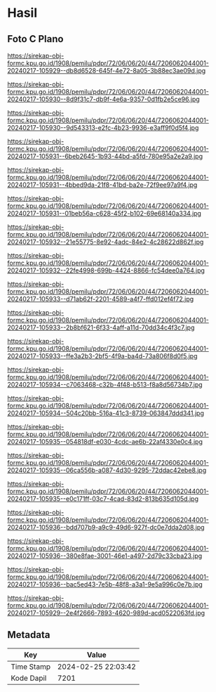 # Hasil

## Foto C Plano

https://sirekap-obj-formc.kpu.go.id/1908/pemilu/pdpr/72/06/06/20/44/7206062044001-20240217-105929--db8d6528-645f-4e72-8a05-3b88ec3ae09d.jpg

https://sirekap-obj-formc.kpu.go.id/1908/pemilu/pdpr/72/06/06/20/44/7206062044001-20240217-105930--8d9f31c7-db9f-4e6a-9357-0d1fb2e5ce96.jpg

https://sirekap-obj-formc.kpu.go.id/1908/pemilu/pdpr/72/06/06/20/44/7206062044001-20240217-105930--9d543313-e2fc-4b23-9936-e3aff9f0d5f4.jpg

https://sirekap-obj-formc.kpu.go.id/1908/pemilu/pdpr/72/06/06/20/44/7206062044001-20240217-105931--6beb2645-1b93-44bd-a5fd-780e95a2e2a9.jpg

https://sirekap-obj-formc.kpu.go.id/1908/pemilu/pdpr/72/06/06/20/44/7206062044001-20240217-105931--4bbed9da-21f8-41bd-ba2e-72f9ee97a9f4.jpg

https://sirekap-obj-formc.kpu.go.id/1908/pemilu/pdpr/72/06/06/20/44/7206062044001-20240217-105931--01beb56a-c628-45f2-b102-69e68140a334.jpg

https://sirekap-obj-formc.kpu.go.id/1908/pemilu/pdpr/72/06/06/20/44/7206062044001-20240217-105932--21e55775-8e92-4adc-84e2-4c28622d862f.jpg

https://sirekap-obj-formc.kpu.go.id/1908/pemilu/pdpr/72/06/06/20/44/7206062044001-20240217-105932--22fe4998-699b-4424-8866-fc54dee0a764.jpg

https://sirekap-obj-formc.kpu.go.id/1908/pemilu/pdpr/72/06/06/20/44/7206062044001-20240217-105933--d71ab62f-2201-4589-a4f7-ffd012ef4f72.jpg

https://sirekap-obj-formc.kpu.go.id/1908/pemilu/pdpr/72/06/06/20/44/7206062044001-20240217-105933--2b8bf621-6f33-4aff-a11d-70dd34c4f3c7.jpg

https://sirekap-obj-formc.kpu.go.id/1908/pemilu/pdpr/72/06/06/20/44/7206062044001-20240217-105933--ffe3a2b3-2bf5-4f9a-ba4d-73a806f8d0f5.jpg

https://sirekap-obj-formc.kpu.go.id/1908/pemilu/pdpr/72/06/06/20/44/7206062044001-20240217-105934--c7063468-c32b-4f48-b513-f8a8d56734b7.jpg

https://sirekap-obj-formc.kpu.go.id/1908/pemilu/pdpr/72/06/06/20/44/7206062044001-20240217-105934--504c20bb-516a-41c3-8739-063847ddd341.jpg

https://sirekap-obj-formc.kpu.go.id/1908/pemilu/pdpr/72/06/06/20/44/7206062044001-20240217-105935--054818df-e030-4cdc-ae6b-22af4330e0c4.jpg

https://sirekap-obj-formc.kpu.go.id/1908/pemilu/pdpr/72/06/06/20/44/7206062044001-20240217-105935--06ca556b-a087-4d30-9295-72ddac42ebe8.jpg

https://sirekap-obj-formc.kpu.go.id/1908/pemilu/pdpr/72/06/06/20/44/7206062044001-20240217-105935--e0c171ff-03c7-4cad-83d2-813b635d105d.jpg

https://sirekap-obj-formc.kpu.go.id/1908/pemilu/pdpr/72/06/06/20/44/7206062044001-20240217-105936--bdd707b9-a9c9-49d6-927f-dc0e7dda2d08.jpg

https://sirekap-obj-formc.kpu.go.id/1908/pemilu/pdpr/72/06/06/20/44/7206062044001-20240217-105936--380e8fae-3001-46e1-a497-2d79c33cba23.jpg

https://sirekap-obj-formc.kpu.go.id/1908/pemilu/pdpr/72/06/06/20/44/7206062044001-20240217-105936--bac5ed43-7e5b-48f8-a3a1-9e5a996c0e7b.jpg

https://sirekap-obj-formc.kpu.go.id/1908/pemilu/pdpr/72/06/06/20/44/7206062044001-20240217-105929--2e4f2666-7893-4620-989d-acd0522063fd.jpg


## Metadata

| Key        | Value               |
| ---------- | ------------------- |
| Time Stamp | 2024-02-25 22:03:42 |
| Kode Dapil | 7201                |



